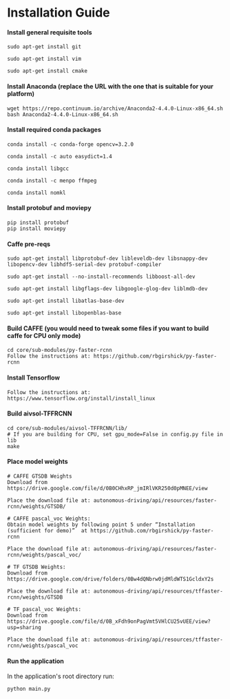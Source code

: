 # Installation Guide

#### Install general requisite tools
```
sudo apt-get install git

sudo apt-get install vim

sudo apt-get install cmake
```

#### Install Anaconda (replace the URL with the one that is suitable for your platform)
```
wget https://repo.continuum.io/archive/Anaconda2-4.4.0-Linux-x86_64.sh
bash Anaconda2-4.4.0-Linux-x86_64.sh
```

#### Install required conda packages
```
conda install -c conda-forge opencv=3.2.0

conda install -c auto easydict=1.4

conda install libgcc

conda install -c menpo ffmpeg

conda install nomkl
```

#### Install protobuf and moviepy
````
pip install protobuf
pip install moviepy
````


#### Caffe pre-reqs
````
sudo apt-get install libprotobuf-dev libleveldb-dev libsnappy-dev libopencv-dev libhdf5-serial-dev protobuf-compiler

sudo apt-get install --no-install-recommends libboost-all-dev

sudo apt-get install libgflags-dev libgoogle-glog-dev liblmdb-dev

sudo apt-get install libatlas-base-dev

sudo apt-get install libopenblas-base
````

#### Build CAFFE (you would need to tweak some files if you want to build caffe for CPU only mode)
````
cd core/sub-modules/py-faster-rcnn
Follow the instructions at: https://github.com/rbgirshick/py-faster-rcnn
````
#### Install Tensorflow
````
Follow the instructions at: https://www.tensorflow.org/install/install_linux
````
#### Build aivsol-TFFRCNN
````
cd core/sub-modules/aivsol-TFFRCNN/lib/
# If you are building for CPU, set gpu_mode=False in config.py file in lib
make
````

#### Place model weights
````
# CAFFE GTSDB Weights
Download from https://drive.google.com/file/d/0B0CHhxRP_jmIRlVKR250d0pMNEE/view

Place the download file at: autonomous-driving/api/resources/faster-rcnn/weights/GTSDB/

# CAFFE pascal_voc Weights:
Obtain model weights by following point 5 under “Installation (sufficient for demo)”  at https://github.com/rbgirshick/py-faster-rcnn

Place the download file at: autonomous-driving/api/resources/faster-rcnn/weights/pascal_voc/

# TF GTSDB Weights:
Download from https://drive.google.com/drive/folders/0Bw4dQNbrw0jdMldWTS1GcldxY2s

Place the download file at: autonomous-driving/api/resources/tffaster-rcnn/weights/GTSDB

# TF pascal_voc Weights:
Download from https://drive.google.com/file/d/0B_xFdh9onPagVmt5VHlCU25vUEE/view?usp=sharing

Place the download file at: autonomous-driving/api/resources/tffaster-rcnn/weights/pascal_voc
````

#### Run the application
In the application's root directory run:
````
python main.py
````